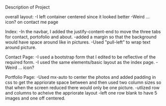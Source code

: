 Description of Project

overall layout:
-I left container centered since it looked better
-Weird ... icon? on contact me page

Index:
-In the navbar, I added the justify-content-end to move the three tabs for contact, portofolio and about. 
-added a margin so that the background would have space around like in pictures.
-Used "pull-left" to wrap text around picture. 

Contact Page:
-I used a bootstrap form that I edited to be reflective of the required form.
-I used the same elements/basic layout as the index page. 
-Weird ... icon?

Portfolio Page:
-Used mx-auto to center the photos and added padding in css to get the appriorate space between and then used two column sizes so that when the screen reduced there would only be one picture. 
-utlized row and columns to acheive the appriorate layout
-left one row blank to have 5 images and one off centered. 
